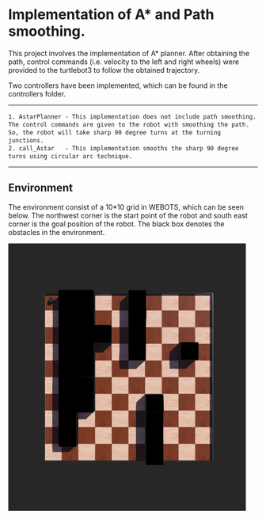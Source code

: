 
# Implementation of A* and Path smoothing.

This project involves the implementation of A* planner. After obtaining the path, control commands (i.e. velocity to the left and right wheels) were provided to the turtlebot3 to follow the obtained trajectory.

Two controllers have been implemented, which can be found in the controllers folder.
***
    1. AstarPlanner - This implementation does not include path smoothing. The control commands are given to the robot with smoothing the path. So, the robot will take sharp 90 degree turns at the turning junctions.
    2. call_Astar   - This implementation smooths the sharp 90 degree turns using circular arc technique. 
***


## Environment

The environment consist of a 10*10 grid in WEBOTS, which can be seen below. The northwest corner is the start point of the robot and south east corner is the goal position of the robot. The black box denotes the obstacles in the environment. 

<img src="images/world.png" width="480">



